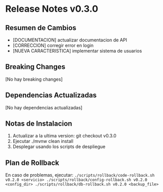 ﻿# Release Notes v0.3.0

## Resumen de Cambios
- [DOCUMENTACION] actualizar documentacion de API
- [CORRECCION] corregir error en login
- [NUEVA CARACTERISTICA] implementar sistema de usuarios

## Breaking Changes
[No hay breaking changes]

## Dependencias Actualizadas
[No hay dependencias actualizadas]

## Notas de Instalacion
1. Actualizar a la ultima version: git checkout v0.3.0
2. Ejecutar ./mvnw clean install
3. Desplegar usando los scripts de despliegue

## Plan de Rollback
En caso de problemas, ejecutar:
`
./scripts/rollback/code-rollback.sh v0.2.0 <servicio>
./scripts/rollback/config-rollback.sh v0.2.0 <config_dir>
./scripts/rollback/db-rollback.sh v0.2.0 <backup_file>
`

